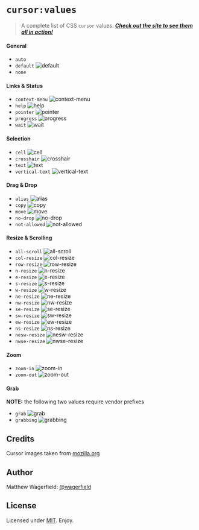 # `cursor:values`

> A complete list of CSS `cursor` values. [***Check out the site to see them all in action!***][site]

#### General
* `auto`
* `default` ![default][default]
* `none`

#### Links & Status
* `context-menu` ![context-menu][context-menu]
* `help` ![help][help]
* `pointer` ![pointer][pointer]
* `progress` ![progress][progress]
* `wait` ![wait][wait]

#### Selection
* `cell` ![cell][cell]
* `crosshair` ![crosshair][crosshair]
* `text` ![text][text]
* `vertical-text` ![vertical-text][vertical-text]

#### Drag & Drop
* `alias` ![alias][alias]
* `copy` ![copy][copy]
* `move` ![move][move]
* `no-drop` ![no-drop][no-drop]
* `not-allowed` ![not-allowed][not-allowed]

#### Resize & Scrolling
* `all-scroll` ![all-scroll][all-scroll]
* `col-resize` ![col-resize][col-resize]
* `row-resize` ![row-resize][row-resize]
* `n-resize` ![n-resize][n-resize]
* `e-resize` ![e-resize][e-resize]
* `s-resize` ![s-resize][s-resize]
* `w-resize` ![w-resize][w-resize]
* `ne-resize` ![ne-resize][ne-resize]
* `nw-resize` ![nw-resize][nw-resize]
* `se-resize` ![se-resize][se-resize]
* `sw-resize` ![sw-resize][sw-resize]
* `ew-resize` ![ew-resize][ew-resize]
* `ns-resize` ![ns-resize][ns-resize]
* `nesw-resize` ![nesw-resize][nesw-resize]
* `nwse-resize` ![nwse-resize][nwse-resize]

#### Zoom
* `zoom-in` ![zoom-in][zoom-in]
* `zoom-out` ![zoom-out][zoom-out]

#### Grab
**NOTE:** the following two values require vendor prefixes
* `grab` ![grab][grab]
* `grabbing` ![grabbing][grabbing]

## Credits

Cursor images taken from [mozilla.org][mozilla]

## Author

Matthew Wagerfield: [@wagerfield][twitter]

## License

Licensed under [MIT][mit]. Enjoy.

[site]: http://wagerfield.github.com/cursor/
[twitter]: http://twitter.com/wagerfield
[mit]: http://www.opensource.org/licenses/mit-license.php
[mozilla]: https://developer.mozilla.org/en-US/docs/Web/CSS/cursor

[default]: https://developer.mozilla.org/@api/deki/files/3438/=default.gif

[context-menu]: https://developer.mozilla.org/@api/deki/files/3461/=context-menu.png
[help]: https://developer.mozilla.org/@api/deki/files/3442/=help.gif
[pointer]: https://developer.mozilla.org/@api/deki/files/3449/=pointer.gif
[progress]: https://developer.mozilla.org/@api/deki/files/3450/=progress.gif
[wait]: https://developer.mozilla.org/@api/deki/files/3457/=wait.gif

[cell]: https://developer.mozilla.org/@api/deki/files/3434/=cell.gif
[crosshair]: https://developer.mozilla.org/@api/deki/files/3437/=crosshair.gif
[text]: https://developer.mozilla.org/files/3809/text.gif
[vertical-text]: https://developer.mozilla.org/@api/deki/files/3456/=vertical-text.gif

[alias]: https://developer.mozilla.org/@api/deki/files/3432/=alias.gif
[copy]: https://developer.mozilla.org/@api/deki/files/3436/=copy.gif
[move]: https://developer.mozilla.org/@api/deki/files/3443/=move.gif
[no-drop]: https://developer.mozilla.org/@api/deki/files/3445/=no-drop.gif
[not-allowed]: https://developer.mozilla.org/@api/deki/files/3446/=not-allowed.gif

[all-scroll]: https://developer.mozilla.org/@api/deki/files/3433/=all-scroll.gif
[col-resize]: https://developer.mozilla.org/@api/deki/files/3435/=col-resize.gif
[row-resize]: https://developer.mozilla.org/@api/deki/files/3451/=row-resize.gif
[n-resize]: https://developer.mozilla.org/files/4083/n-resize.gif
[e-resize]: https://developer.mozilla.org/files/4085/e-resize.gif
[s-resize]: https://developer.mozilla.org/files/4087/s-resize.gif
[w-resize]: https://developer.mozilla.org/files/4089/w-resize.gif
[ne-resize]: https://developer.mozilla.org/files/4091/ne-resize.gif
[nw-resize]: https://developer.mozilla.org/files/4093/nw-resize.gif
[se-resize]: https://developer.mozilla.org/files/4097/se-resize.gif
[sw-resize]: https://developer.mozilla.org/files/4095/sw-resize.gif
[ew-resize]: https://developer.mozilla.org/files/3806/3-resize.gif
[ns-resize]: https://developer.mozilla.org/files/3808/6-resize.gif
[nesw-resize]: https://developer.mozilla.org/files/3805/1-resize.gif
[nwse-resize]: https://developer.mozilla.org/files/3807/4-resize.gif

[zoom-in]: https://developer.mozilla.org/@api/deki/files/3459/=zoom-in.gif
[zoom-out]: https://developer.mozilla.org/@api/deki/files/3460/=zoom-out.gif

[grab]: https://developer.mozilla.org/@api/deki/files/3440/=grab.gif
[grabbing]: https://developer.mozilla.org/@api/deki/files/3441/=grabbing.gif
